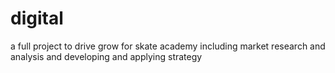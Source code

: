 # digital
a full project to drive grow for skate academy including market research and analysis and developing and applying strategy 
